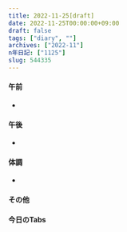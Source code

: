 ```yaml
---
title: 2022-11-25[draft]
date: 2022-11-25T00:00:00+09:00
draft: false
tags: ["diary", ""]
archives: ["2022-11"]
n年日記: ["1125"]
slug: 544335
---
```

#### 午前
- 
#### 午後
- 
#### 体調
- 
#### その他
#### 今日のTabs